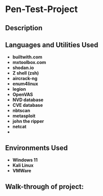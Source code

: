 # Pen-Test-Project

## Description

## Languages and Utilities Used

- **builtwith.com**
- **mxtoolbox.com**
- **shodan.io**
- **Z shell (zsh)**
- **aircrack-ng**
- **enum4linux**
- **legion**
- **OpenVAS**
- **NVD database**
- **CVE database**
- **nbtscan**
- **metasploit**
- **john the ripper**
- **netcat**
- 

## Environments Used

- **Windows 11**
- **Kali Linux**
- **VMWare**

## Walk-through of project:
